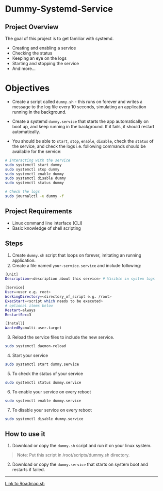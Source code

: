 # Dummy-Systemd-Service

## Project Overview

The goal of this project is to get familiar with systemd.
- Creating and enabling a service
- Checking the status
- Keeping an eye on the logs
- Starting and stopping the service
- And more...

# Objectives

- Create a script called `dummy.sh` - this runs on forever and writes a message to the log file every 10 seconds, simulating an application running in the background.

- Create a systemd `dummy.service` that starts the app automatically on boot up, and keep running in the background. If it fails, it should restart automatically.

- You should be able to `start`, `stop`, `enable`, `disable`, check the `status` of the service, and check the logs i.e. following commands should be available for the service:

```bash
# Interacting with the service
sudo systemctl start dummy
sudo systemctl stop dummy
sudo systemctl enable dummy
sudo systemctl disable dummy
sudo systemctl status dummy

# Check the logs
sudo journalctl -u dummy -f
```

## Project Requirements
- Linux command line interface (CLI)
- Basic knowledge of shell scripting


## Steps
1. Create `dummy.sh` script that loops on forever, imitating an running application.
2. Create a file named `your-service.service` and include following:
```bash
[Unit]
Description=<description about this service> # Visible in system logs

[Service]
User=<user e.g. root>
WorkingDirectory=<directory_of_script e.g. /root>
ExecStart=<script which needs to be executed>
# optional items below
Restart=always
RestartSec=3

[Install]
WantedBy=multi-user.target
```
3. Reload the service files to include the new service.
```bash
sudo systemctl daemon-reload
```

4. Start your service
```bash
sudo systemctl start dummy.service
```

5. To check the status of your service
```bash
sudo systemctl status dummy.service
```

6. To enable your service on every reboot
```bash
sudo systemctl enable dummy.service
```

7. To disable your service on every reboot
```bash
sudo systemctl disable dummy.service
```

## How to use it
1. Download or copy the `dummy.sh` script and run it on your linux system.
> Note: Put this script in /root/scripts/dummy.sh directory.
2. Download or copy the `dummy.service` that starts on system boot and restarts if failed.


---
[Link to Roadmap.sh](https://roadmap.sh/projects/dummy-systemd-service)